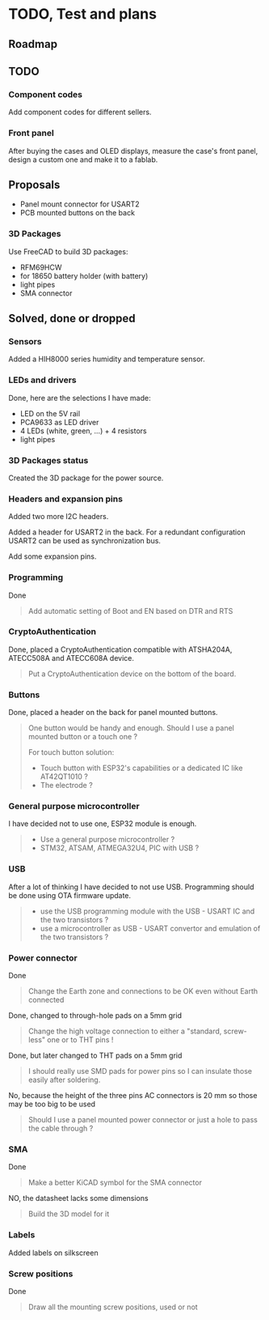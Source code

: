 # TODO, Test and plans

## Roadmap

## TODO

### Component codes

Add component codes for different sellers.

### Front panel

After buying the cases and OLED displays, measure the case's front panel, design a custom one and make it to a fablab.

## Proposals

- Panel mount connector for USART2
- PCB mounted buttons on the back

### 3D Packages

Use FreeCAD to build 3D packages:

- RFM69HCW
- for 18650 battery holder (with battery)
- light pipes
- SMA connector

## Solved, done or dropped

### Sensors

Added a HIH8000 series humidity and temperature sensor.

### LEDs and drivers

Done, here are the selections I have made:

- LED on the 5V rail
- PCA9633 as LED driver
- 4 LEDs (white, green, ...) + 4 resistors
- light pipes

### 3D Packages status

Created the 3D package for the power source.

### Headers and expansion pins

Added two more I2C headers.

Added a header for USART2 in the back.
For a redundant configuration USART2 can be used as synchronization bus.

Add some expansion pins.

### Programming

Done
> Add automatic setting of Boot and EN based on DTR and RTS

### CryptoAuthentication

Done, placed a CryptoAuthentication compatible with ATSHA204A, ATECC508A and ATECC608A device.
> Put a CryptoAuthentication device on the bottom of the board.

### Buttons

Done, placed a header on the back for panel mounted buttons.
> One button would be handy and enough.
> Should I use a panel mounted button or a touch one ?
>
> For touch button solution:
>
> - Touch button with ESP32's capabilities or a dedicated IC like AT42QT1010 ?
> - The electrode ?

### General purpose microcontroller

I have decided not to use one, ESP32 module is enough.

> - Use a general purpose microcontroller ?
> - STM32, ATSAM, ATMEGA32U4, PIC with USB ?

### USB

After a lot of thinking I have decided to not use USB. Programming should be done using OTA firmware update.

> - use the USB programming module with the USB - USART IC and the two transistors ?
> - use a microcontroller as USB - USART convertor and emulation of the two transistors ?

### Power connector

Done
> Change the Earth zone and connections to be OK even without Earth connected

Done, changed to through-hole pads on a 5mm grid
> Change the high voltage connection to either a "standard, screw-less" one or to THT pins !

Done, but later changed to THT pads on a 5mm grid
> I should really use SMD pads for power pins so I can insulate those easily after soldering.

No, because the height of the three pins AC connectors is 20 mm so those may be too big to be used
> Should I use a panel mounted power connector or just a hole to pass the cable through ?

### SMA

Done
> Make a better KiCAD symbol for the SMA connector

NO, the datasheet lacks some dimensions
> Build the 3D model for it

### Labels

Added labels on silkscreen

### Screw positions

Done
> Draw all the mounting screw positions, used or not
